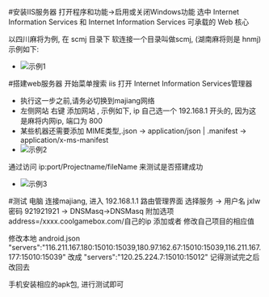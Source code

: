 #安装IIS服务器
打开程序和功能->启用或关闭Windows功能
选中 Internet Information Services  和 Internet Information Services 可承载的 Web 核心

以四川麻将为例, 在 scmj 目录下 软连接一个目录叫做scmj, (湖南麻将则是 hnmj)
示例如下:

* ![示例1](img9/1.png)



#搭建web服务器
开始菜单搜索 iis
打开 Internet Information Services管理器

* 执行这一步之前,请务必切换到majiang网络
* 左侧网站  右键 添加网站 , 示例如下, ip 自己选一个 192.168.1 开头的, 因为这是麻将内网ip, 端口为 800
* 某些机器还需要添加 MIME类型,.json   ->  application/json   |  .manifest  ->   application/x-ms-manifest
* ![示例2](img9/2.png)

通过访问 ip:port/Projectname/fileName
来测试是否搭建成功

* ![示例3](img9/3.png)

#测试
电脑 连接majiang, 进入 192.168.1.1 路由管理界面
选择服务 -> 用户名 jxlw  密码 921921921 -> DNSMasq->DNSMasq 附加选项
address=/xxxx.coolgamebox.com/自己的ip
添加或者 修改自己项目的相应值

修改本地 android.json
   "servers":"116.211.167.180:15010:15039,180.97.162.67:15010:15039,116.211.167.177:15010:15039"
改成
   "servers":"120.25.224.7:15010:15012"
   记得测试完之后改回去


手机安装相应的apk包, 进行测试即可

